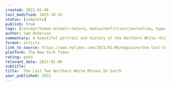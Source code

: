 ```yaml
---
created: 2021-01-06
last_modified: 2025-10-15
status: [complete]
publish: true
tags: [concept/human-animals-nature, media/nonfiction/journalism, type/notes]
author: Sam Anderson
commentary: A beautiful portrait and history of the Northern White rhinoceros, and an important perspective on extinction.
format: article
link_to_source: https://www.nytimes.com/2021/01/06/magazine/the-last-two-northern-white-rhinos-on-earth.html
platform: The New York Times
rating: good
relevant_date: 2021-01-06
subtitle: 
title:  The Last Two Northern White Rhinos On Earth
year_published: 2021
---
```

